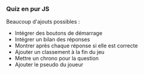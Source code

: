 ### Quiz en pur JS

Beaucoup d'ajouts possibles :
* Intégrer des boutons de démarrage
* Intégrer un bilan des réponses
* Montrer après chaque réponse si elle est correcte
* Ajouter un classement à la fin du jeu
* Mettre un chrono pour la question
* Ajouter le pseudo du joueur
